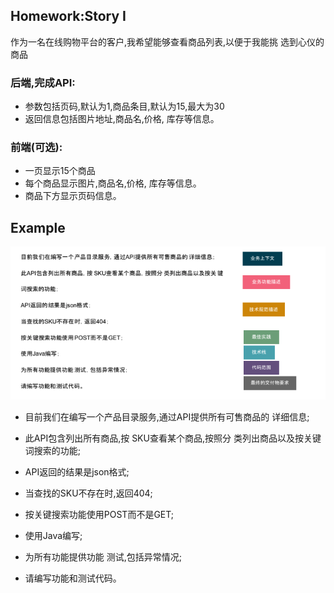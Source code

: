 ## Homework:Story I
作为一名在线购物平台的客户,我希望能够查看商品列表,以便于我能挑 选到心仪的商品

### 后端,完成API:
- 参数包括页码,默认为1,商品条目,默认为15,最大为30
- 返回信息包括图片地址,商品名,价格, 库存等信息。
  
### 前端(可选):
- 一页显示15个商品
- 每个商品显示图片,商品名,价格, 库存等信息。
- 商品下方显示页码信息。

## Example
![img.png](img.png)


- 目前我们在编写一个产品目录服务,通过API提供所有可售商品的 详细信息;

- 此API包含列出所有商品,按 SKU查看某个商品,按照分 类列出商品以及按关键词搜索的功能;

- API返回的结果是json格式;

- 当查找的SKU不存在时,返回404;

- 按关键搜索功能使用POST而不是GET;

- 使用Java编写;

- 为所有功能提供功能 测试,包括异常情况;

- 请编写功能和测试代码。